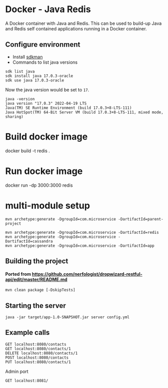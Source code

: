 # Docker - Java Redis
A Docker container with Java and Redis.
This can be used to build-up Java and Redis self contained applications running in a Docker container.

## Configure environment
- Install [sdkman](https://sdkman.io/)
- Commands to list java versions

```
sdk list java
sdk install java 17.0.3-oracle
sdk use java 17.0.3-oracle
```

Now the java version would be set to `17`.

```
java -version
java version "17.0.3" 2022-04-19 LTS
Java(TM) SE Runtime Environment (build 17.0.3+8-LTS-111)
Java HotSpot(TM) 64-Bit Server VM (build 17.0.3+8-LTS-111, mixed mode, sharing)
```

# Build docker image
docker build -t redis .

# Run docker image
docker run -dp 3000:3000 redis

# multi-module setup
```
mvn archetype:generate -DgroupId=com.microservice -DartifactId=parent-project

mvn archetype:generate -DgroupId=com.microservice -DartifactId=redis
mvn archetype:generate -DgroupId=com.microservice -DartifactId=cassandra
mvn archetype:generate -DgroupId=com.microservice -DartifactId=app
```

## Building the project
#### Ported from https://github.com/nerfologist/dropwizard-restful-api/edit/master/README.md
`mvn clean package [-DskipTests]`

## Starting the server
`java -jar target/app-1.0-SNAPSHOT.jar server config.yml`

## Example calls
```
GET localhost:8080/contacts
GET localhost:8080/contacts/1
DELETE localhost:8080/contacts/1
POST localhost:8080/contacts
PUT localhost:8080/contacts/1
```

Admin port
```
GET localhost:8081/
```
